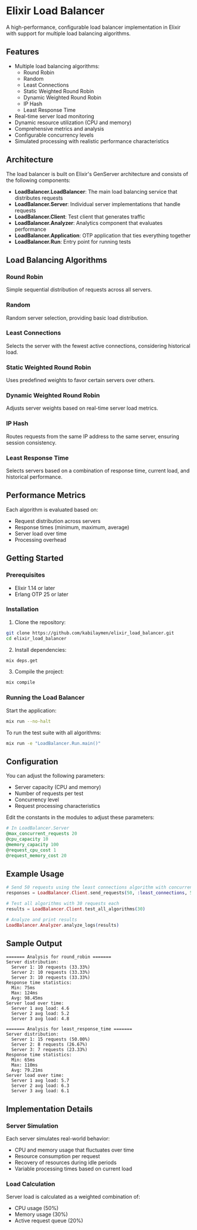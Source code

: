 # Elixir Load Balancer

A high-performance, configurable load balancer implementation in Elixir with support for multiple load balancing algorithms.

## Features

- Multiple load balancing algorithms:
  - Round Robin
  - Random
  - Least Connections
  - Static Weighted Round Robin
  - Dynamic Weighted Round Robin
  - IP Hash
  - Least Response Time
- Real-time server load monitoring
- Dynamic resource utilization (CPU and memory)
- Comprehensive metrics and analysis
- Configurable concurrency levels
- Simulated processing with realistic performance characteristics

## Architecture

The load balancer is built on Elixir's GenServer architecture and consists of the following components:

- **LoadBalancer.LoadBalancer**: The main load balancing service that distributes requests
- **LoadBalancer.Server**: Individual server implementations that handle requests
- **LoadBalancer.Client**: Test client that generates traffic
- **LoadBalancer.Analyzer**: Analytics component that evaluates performance
- **LoadBalancer.Application**: OTP application that ties everything together
- **LoadBalancer.Run**: Entry point for running tests

## Load Balancing Algorithms

### Round Robin
Simple sequential distribution of requests across all servers.

### Random
Random server selection, providing basic load distribution.

### Least Connections
Selects the server with the fewest active connections, considering historical load.

### Static Weighted Round Robin
Uses predefined weights to favor certain servers over others.

### Dynamic Weighted Round Robin
Adjusts server weights based on real-time server load metrics.

### IP Hash
Routes requests from the same IP address to the same server, ensuring session consistency.

### Least Response Time
Selects servers based on a combination of response time, current load, and historical performance.

## Performance Metrics

Each algorithm is evaluated based on:
- Request distribution across servers
- Response times (minimum, maximum, average)
- Server load over time
- Processing overhead

## Getting Started

### Prerequisites

- Elixir 1.14 or later
- Erlang OTP 25 or later

### Installation

1. Clone the repository:
```bash
git clone https://github.com/kabilaymen/elixir_load_balancer.git
cd elixir_load_balancer
```

2. Install dependencies:
```bash
mix deps.get
```

3. Compile the project:
```bash
mix compile
```

### Running the Load Balancer

Start the application:
```bash
mix run --no-halt
```

To run the test suite with all algorithms:
```bash
mix run -e "LoadBalancer.Run.main()"
```

## Configuration

You can adjust the following parameters:

- Server capacity (CPU and memory)
- Number of requests per test
- Concurrency level
- Request processing characteristics

Edit the constants in the modules to adjust these parameters:

```elixir
# In LoadBalancer.Server
@max_concurrent_requests 20
@cpu_capacity 10
@memory_capacity 100
@request_cpu_cost 1
@request_memory_cost 20
```

## Example Usage

```elixir
# Send 50 requests using the least connections algorithm with concurrency of 5
responses = LoadBalancer.Client.send_requests(50, :least_connections, 5)

# Test all algorithms with 30 requests each
results = LoadBalancer.Client.test_all_algorithms(30)

# Analyze and print results
LoadBalancer.Analyzer.analyze_logs(results)
```

## Sample Output

```
======= Analysis for round_robin =======
Server distribution:
  Server 1: 10 requests (33.33%)
  Server 2: 10 requests (33.33%)
  Server 3: 10 requests (33.33%)
Response time statistics:
  Min: 75ms
  Max: 124ms
  Avg: 98.45ms
Server load over time:
  Server 1 avg load: 4.6
  Server 2 avg load: 5.2
  Server 3 avg load: 4.8

======= Analysis for least_response_time =======
Server distribution:
  Server 1: 15 requests (50.00%)
  Server 2: 8 requests (26.67%)
  Server 3: 7 requests (23.33%)
Response time statistics:
  Min: 65ms
  Max: 110ms
  Avg: 79.21ms
Server load over time:
  Server 1 avg load: 5.7
  Server 2 avg load: 6.3
  Server 3 avg load: 6.1
```

## Implementation Details

### Server Simulation

Each server simulates real-world behavior:
- CPU and memory usage that fluctuates over time
- Resource consumption per request
- Recovery of resources during idle periods
- Variable processing times based on current load

### Load Calculation

Server load is calculated as a weighted combination of:
- CPU usage (50%)
- Memory usage (30%)
- Active request queue (20%)
